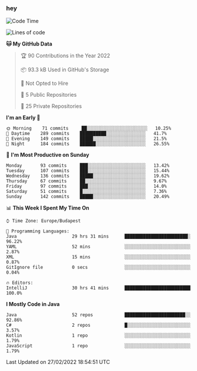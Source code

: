 ### hey

<!--START_SECTION:waka-->
![Code Time](http://img.shields.io/badge/Code%20Time-590%20hrs%2036%20mins-blue)

![Lines of code](https://img.shields.io/badge/From%20Hello%20World%20I%27ve%20Written-445%20Thousand%20lines%20of%20code-blue)

**🐱 My GitHub Data** 

> 🏆 90 Contributions in the Year 2022
 > 
> 📦 93.3 kB Used in GitHub's Storage 
 > 
> 🚫 Not Opted to Hire
 > 
> 📜 5 Public Repositories 
 > 
> 🔑 25 Private Repositories  
 > 
**I'm an Early 🐤** 

```text
🌞 Morning    71 commits     ██░░░░░░░░░░░░░░░░░░░░░░░   10.25% 
🌆 Daytime    289 commits    ██████████░░░░░░░░░░░░░░░   41.7% 
🌃 Evening    149 commits    █████░░░░░░░░░░░░░░░░░░░░   21.5% 
🌙 Night      184 commits    ██████░░░░░░░░░░░░░░░░░░░   26.55%

```
📅 **I'm Most Productive on Sunday** 

```text
Monday       93 commits     ███░░░░░░░░░░░░░░░░░░░░░░   13.42% 
Tuesday      107 commits    ███░░░░░░░░░░░░░░░░░░░░░░   15.44% 
Wednesday    136 commits    █████░░░░░░░░░░░░░░░░░░░░   19.62% 
Thursday     67 commits     ██░░░░░░░░░░░░░░░░░░░░░░░   9.67% 
Friday       97 commits     ███░░░░░░░░░░░░░░░░░░░░░░   14.0% 
Saturday     51 commits     █░░░░░░░░░░░░░░░░░░░░░░░░   7.36% 
Sunday       142 commits    █████░░░░░░░░░░░░░░░░░░░░   20.49%

```


📊 **This Week I Spent My Time On** 

```text
⌚︎ Time Zone: Europe/Budapest

💬 Programming Languages: 
Java                     29 hrs 31 mins      ████████████████████████░   96.22% 
YAML                     52 mins             ░░░░░░░░░░░░░░░░░░░░░░░░░   2.87% 
XML                      15 mins             ░░░░░░░░░░░░░░░░░░░░░░░░░   0.87% 
GitIgnore file           0 secs              ░░░░░░░░░░░░░░░░░░░░░░░░░   0.04%

🔥 Editors: 
IntelliJ                 30 hrs 41 mins      █████████████████████████   100.0%

```

**I Mostly Code in Java** 

```text
Java                     52 repos            ███████████████████████░░   92.86% 
C#                       2 repos             █░░░░░░░░░░░░░░░░░░░░░░░░   3.57% 
Kotlin                   1 repo              ░░░░░░░░░░░░░░░░░░░░░░░░░   1.79% 
JavaScript               1 repo              ░░░░░░░░░░░░░░░░░░░░░░░░░   1.79%

```



 Last Updated on 27/02/2022 18:54:51 UTC
<!--END_SECTION:waka-->
